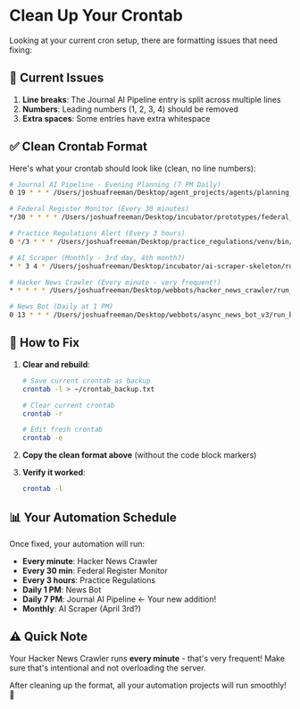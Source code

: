 # Clean Up Your Crontab

Looking at your current cron setup, there are formatting issues that need fixing:

## 🐛 Current Issues

1. **Line breaks**: The Journal AI Pipeline entry is split across multiple lines
2. **Numbers**: Leading numbers (1, 2, 3, 4) should be removed
3. **Extra spaces**: Some entries have extra whitespace

## ✅ Clean Crontab Format

Here's what your crontab should look like (clean, no line numbers):

```bash
# Journal AI Pipeline - Evening Planning (7 PM Daily)
0 19 * * * /Users/joshuafreeman/Desktop/agent_projects/agents/planning_agent/cron_daily_run.sh >> /Users/joshuafreeman/Desktop/agent_projects/agents/planning_agent/logs/cron.log 2>&1

# Federal Register Monitor (Every 30 minutes)
*/30 * * * * /Users/joshuafreeman/Desktop/incubator/prototypes/federal_register/venv/bin/python /Users/joshuafreeman/Desktop/incubator/prototypes/federal_register/main.py >> /Users/joshuafreeman/Desktop/incubator/prototypes/federal_register/cron.log 2>&1

# Practice Regulations Alert (Every 3 hours)
0 */3 * * * /Users/joshuafreeman/Desktop/practice_regulations/venv/bin/python /Users/joshuafreeman/Desktop/practice_regulations/reg_alert.py >> /Users/joshuafreeman/Desktop/practice_regulations/cron.log 2>&1

# AI Scraper (Monthly - 3rd day, 4th month?)
* * 3 4 * /Users/joshuafreeman/Desktop/incubator/ai-scraper-skeleton/run_all.sh >> /Users/joshuafreeman/Desktop/incubator/ai-scraper-skeleton/logs/cron.log 2>&1

# Hacker News Crawler (Every minute - very frequent!)
* * * * * /Users/joshuafreeman/Desktop/webbots/hacker_news_crawler/run_crawler.sh >> /Users/joshuafreeman/Desktop/webbots/hacker_news_crawler/logs/hn.log 2>&1

# News Bot (Daily at 1 PM)
0 13 * * * /Users/joshuafreeman/Desktop/webbots/async_news_bot_v3/run_bot.sh >> /Users/joshuafreeman/Desktop/webbots/async_news_bot_v3/bot.log 2>&1
```

## 🔧 How to Fix

1. **Clear and rebuild**:
   ```bash
   # Save current crontab as backup
   crontab -l > ~/crontab_backup.txt
   
   # Clear current crontab
   crontab -r
   
   # Edit fresh crontab
   crontab -e
   ```

2. **Copy the clean format above** (without the code block markers)

3. **Verify it worked**:
   ```bash
   crontab -l
   ```

## 📊 Your Automation Schedule

Once fixed, your automation will run:

- **Every minute**: Hacker News Crawler
- **Every 30 min**: Federal Register Monitor  
- **Every 3 hours**: Practice Regulations
- **Daily 1 PM**: News Bot
- **Daily 7 PM**: Journal AI Pipeline ← Your new addition!
- **Monthly**: AI Scraper (April 3rd?)

## ⚠️ Quick Note

Your Hacker News Crawler runs **every minute** - that's very frequent! Make sure that's intentional and not overloading the server.

After cleaning up the format, all your automation projects will run smoothly! 🤖